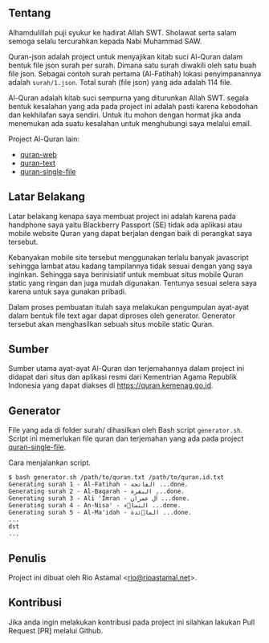 ## Tentang

Alhamdulillah puji syukur ke hadirat Allah SWT. Sholawat serta salam semoga selalu tercurahkan kepada Nabi Muhammad SAW.

Quran-json adalah project untuk menyajikan kitab suci Al-Quran dalam bentuk file json surah per surah. Dimana satu surah diwakili oleh satu buah file json. Sebagai contoh surah pertama (Al-Fatihah) lokasi penyimpanannya adalah `surah/1.json`. Total surah (file json) yang ada adalah 114 file.

Al-Quran adalah kitab suci sempurna yang diturunkan Allah SWT. segala bentuk kesalahan yang ada pada project ini adalah pasti karena kebodohan dan kekhilafan saya sendiri. Untuk itu mohon dengan hormat jika anda menemukan ada suatu kesalahan untuk menghubungi saya melalui email.

Project Al-Quran lain:

- [quran-web](https://github.com/rioastamal/quran-web)
- [quran-text](https://github.com/rioastamal/quran-text)
- [quran-single-file](https://github.com/rioastamal/quran-single-file)

## Latar Belakang

Latar belakang kenapa saya membuat project ini adalah karena pada handphone  saya yaitu Blackberry Passport (SE) tidak ada aplikasi atau mobile website Quran yang dapat berjalan dengan baik di perangkat saya tersebut. 

Kebanyakan mobile site tersebut menggunakan terlalu banyak javascript sehingga lambat atau kadang tampilannya tidak sesuai dengan yang saya inginkan. Sehingga saya berinisiatif untuk membuat situs mobile Quran static yang ringan dan juga mudah digunakan. Tentunya sesuai selera saya karena untuk saya gunakan pribadi.

Dalam proses pembuatan itulah saya melakukan pengumpulan ayat-ayat dalam bentuk file text agar dapat diproses oleh generator. Generator tersebut akan menghasilkan sebuah situs mobile static Quran.

## Sumber

Sumber utama ayat-ayat Al-Quran dan terjemahannya dalam project ini didapat dari situs dan aplikasi resmi dari Kementrian Agama Republik Indonesia yang dapat diakses di https://quran.kemenag.go.id.

## Generator

File yang ada di folder surah/ dihasilkan oleh Bash script `generator.sh`. Script ini memerlukan file quran dan terjemahan yang ada pada project [quran-single-file](https://github.com/rioastamal/quran-single-file).

Cara menjalankan script.

```
$ bash generator.sh /path/to/quran.txt /path/to/quran.id.txt
Generating surah 1 - Al-Fatihah - الفاتحة ...done.
Generating surah 2 - Al-Baqarah - البقرة ...done.
Generating surah 3 - Ali 'Imran - اٰل عمران ...done.
Generating surah 4 - An-Nisa' - النساۤء ...done.
Generating surah 5 - Al-Ma'idah - الماۤئدة ...done.
...
dst
...
```

## Penulis

Project ini dibuat oleh Rio Astamal \<rio@rioastamal.net\>.

## Kontribusi

Jika anda ingin melakukan kontribusi pada project ini silahkan lakukan Pull Request [PR] melalui Github.